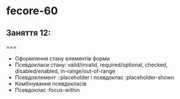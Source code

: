 # fecore-60

## Заняття 12:

===

- Оформлення стану елементів форми
- Псевдокласи стану: valid/invalid, required/optional, checked, disabled/enabled,
  in-range/out-of-range
- Псевдоелемент ::placeholder і псевдоклас :placeholder-shown
- Комбінування псевдокласів
- Псевдоклас :focus-within
